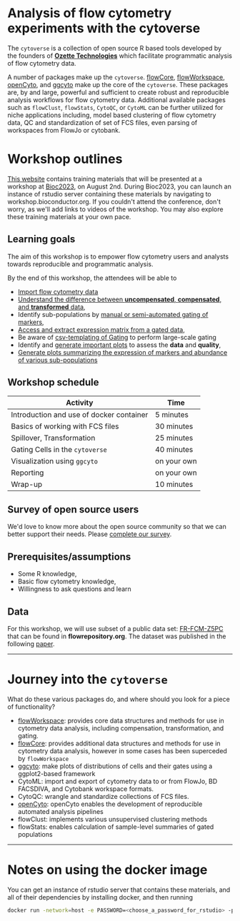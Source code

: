 # Analysis of flow cytometry experiments with the cytoverse

The `cytoverse` is a collection of open source R based tools developed by the founders of **[Ozette Technologies](https://ozette.com)** which facilitate programmatic analysis of flow cytometry data.

A number of packages make up the `cytoverse`. [flowCore](https://bioconductor.org/packages/release/bioc/html/flowCore.html), [flowWorkspace](https://www.bioconductor.org/packages/release/bioc/html/flowWorkspace.html), [openCyto](https://bioconductor.org/packages/release/bioc/html/openCyto.html), and [ggcyto](https://www.bioconductor.org/packages/release/bioc/html/ggcyto.html) make up the core of the `cytoverse`. These packages are, by and large, powerful and sufficient to create robust and reproducible analysis workflows for flow cytometry data. Additional available packages such as `flowClust`, `flowStats`, `CytoQC`, or `CytoML` can be further utilized for niche applications including, model based clustering of flow cytometry data, QC and standardization of set of FCS files, even parsing of workspaces from FlowJo or cytobank.

# Workshop outlines

[This website](https://cdn.ozetteai.com/cytoverse-bioc-2023/index.html) contains training materials that will be presented at a workshop at [Bioc2023](https://bioc2023.bioconductor.org/schedule/), on August 2nd.  During Bioc2023, you can launch an instance of rstudio server containing these materials by navigating to workshop.bioconductor.org.
If you couldn't attend the conference, don't worry, as we'll add links to videos of the workshop.
You may also explore these training materials at your own pace.

## Learning goals

The aim of this workshop is to empower flow cytometry users and analysts towards reproducible and programmatic analysis.

By the end of this workshop, the attendees will be able to

-   [Import flow cytometry data](articles/1_Import_fcs.html)
-   [Understand the difference between **uncompensated**, **compensated**, and **transformed** data](articles/2_Spillover_transformation.html),
-   Identify sub-populations by [manual or semi-automated gating of markers](articles/3_Gating_1.html),
-   [Access and extract expression matrix from a gated data](articles/4_Gating_2.html),
-   Be aware of [csv-templating of Gating](articles/5_Gating_gatingTemplate.html) to perform large-scale gating
-   Identify and [generate important plots](articles/6_ggcyto.html) to assess the **data** and  **quality**,
-   [Generate plots summarizing the expression of markers and abundance of various sub-populations](articles/7_Reporting.html)

## Workshop schedule

| Activity                                         | Time       |
|--------------------------------------------------|------------|
| Introduction and use of docker container         | 5 minutes  |
| Basics of working with FCS files                 | 30 minutes |
| Spillover, Transformation                        | 25 minutes |
| Gating Cells in the `cytoverse`                  | 40 minutes |
| Visualization using `ggcyto`                     | on your own |
| Reporting                                        | on your own |
| Wrap-up                                          | 10 minutes |


## Survey of open source users

We'd love to know more about the open source community so that we can better support their needs.  Please [complete our survey](https://docs.google.com/forms/d/e/1FAIpQLSc3t5IznfJFVJCOJB3SZVNryeOcSlSMDOUEg6rIXrRYza_sOw/viewform?usp=sf_link).

## Prerequisites/assumptions

-   Some R knowledge,
-   Basic flow cytometry knowledge,
-   Willingness to ask questions and learn

## Data

For this workshop, we will use subset of a public data set: [FR-FCM-Z5PC](https://flowrepository.org/public_experiment_representations/5932) that can be found in **flowrepository.org**. The dataset was published in the following [paper](https://doi.org/10.1038/s41467-022-34638-2).

---

# Journey into the `cytoverse`

What do these various packages do, and where should you look for a piece of functionality?

* [flowWorkspace](https://www.bioconductor.org/packages/release/bioc/html/flowWorkspace.html): provides core data structures and methods for use in cytometry data analysis, including compensation, transformation, and gating. 
* [flowCore](https://bioconductor.org/packages/release/bioc/html/flowCore.html): provides additional data structures and methods for use in cytometry data analysis, however in some cases has been superceded by `flowWorkspace`
* [ggcyto](https://www.bioconductor.org/packages/release/bioc/html/ggcyto.html): make plots of distributions of cells and their gates using a ggplot2-based framework
* CytoML: import and export of cytometry data to or from FlowJo, BD FACSDIVA, and Cytobank workspace formats.
* CytoQC: wrangle and standardize collections of FCS files.
* [openCyto](https://bioconductor.org/packages/release/bioc/html/openCyto.html): openCyto enables the development of reproducible automated analysis pipelines
* flowClust: implements various unsupervised clustering methods
* flowStats: enables calculation of sample-level summaries of gated populations

---

# Notes on using the docker image

You can get an instance of rstudio server that contains these materials, and all of their dependencies by installing docker, and then running

```sh
docker run -network=host -e PASSWORD=<choose_a_password_for_rstudio> -p 8787:8787 ghcr.io/ozettetech/cytoverse-bioc-2023:latest
````

